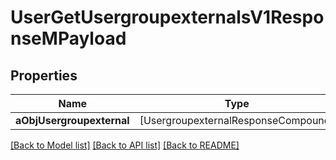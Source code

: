 # UserGetUsergroupexternalsV1ResponseMPayload

## Properties
Name | Type | Description | Notes
------------ | ------------- | ------------- | -------------
**aObjUsergroupexternal** | [UsergroupexternalResponseCompound] |  | 

[[Back to Model list]](../README.md#documentation-for-models) [[Back to API list]](../README.md#documentation-for-api-endpoints) [[Back to README]](../README.md)


